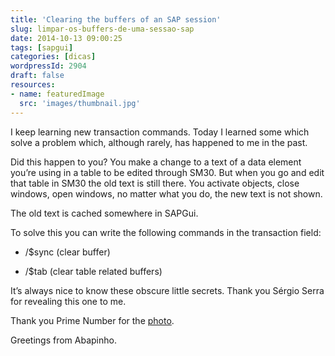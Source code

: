 ```yaml
---
title: 'Clearing the buffers of an SAP session'
slug: limpar-os-buffers-de-uma-sessao-sap
date: 2014-10-13 09:00:25
tags: [sapgui]
categories: [dicas]
wordpressId: 2904
draft: false
resources:
- name: featuredImage
  src: 'images/thumbnail.jpg'
---
```

I keep learning new transaction commands. Today I learned some which solve a problem which, although rarely, has happened to me in the past.

Did this happen to you? You make a change to a text of a data element you’re using in a table to be edited through SM30. But when you go and edit that table in SM30 the old text is still there. You activate objects, close windows, open windows, no matter what you do, the new text is not shown.

<!--more-->

The old text is cached somewhere in SAPGui.

To solve this you can write the following commands in the transaction field:

  * /$sync (clear buffer)

  * /$tab (clear table related buffers)

It’s always nice to know these obscure little secrets. Thank you Sérgio Serra for revealing this one to me.

Thank you Prime Number for the [photo][1].

Greetings from Abapinho.

   [1]: https://flic.kr/p/4q2bt4
